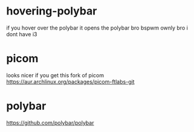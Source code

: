 # hovering-polybar
if you hover over the polybar it opens the polybar bro bspwm ownly bro i dont have i3

# picom 
looks nicer if you get this fork of picom
https://aur.archlinux.org/packages/picom-ftlabs-git

# polybar 
https://github.com/polybar/polybar

